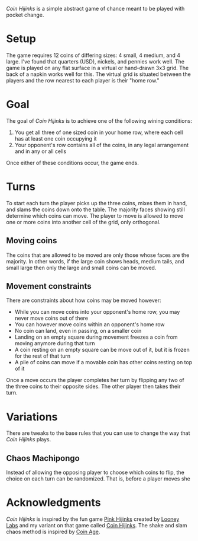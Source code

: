 *Coin Hijinks* is a simple abstract game of chance meant to be played with pocket change.

Setup
=====

The game requires 12 coins of differing sizes: 4 small, 4 medium, and 4 large. I've found that quarters (USD), nickels, and pennies work well.  The game is played on any flat surface in a virtual or hand-drawn 3x3 grid.  The back of a napkin works well for this.  The virtual grid is situated between the players and the row nearest to each player is their "home row."

Goal
====

The goal of *Coin Hijinks* is to achieve one of the following wining conditions:

 1. You get all three of one sized coin in your home 
    row, where each cell has at least one coin occupying it
 2. Your opponent's row contains all of the coins, in any
    legal arrangement and in any or all cells

Once either of these conditions occur, the game ends.

Turns
=====

To start each turn the player picks up the three coins, mixes them in hand, and slams the coins down onto the table. The majority faces showing still determine which coins can move. The player to move is allowed to move one or more coins into another cell of the grid, only orthogonal.

## Moving coins

The coins that are allowed to be moved are only those whose faces are the majority. In other words, if the large coin shows heads, medium tails, and small large then only the large and small coins can be moved.

## Movement constraints

There are constraints about how coins may be moved however:

 * While you can move coins into your opponent's home row, 
   you may never move coins out of there
 * You can however move coins within an opponent's home row
 * No coin can land, even in passing, on a smaller coin
 * Landing on an empty square during movement freezes a coin 
   from moving anymore during that turn
 * A coin resting on an empty square can be move out of it, 
   but it is frozen for the rest of that turn
 * A pile of coins can move if a movable coin has other coins
   resting on top of it

Once a move occurs the player completes her turn by flipping any two of the three coins to their opposite sides. The other player then takes their turn.

Variations
==========

There are tweaks to the base rules that you can use to change the way that *Coin Hijinks* plays.

## Chaos Machipongo

Instead of allowing the opposing player to choose which coins to flip, the choice on each turn can be randomized.  That is, before a player moves she 

Acknowledgments
===============

*Coin Hijinks* is inspired by the fun game [Pink Hijinks](http://www.looneylabs.com/games/pink-hijinks) created by [Looney Labs](http://www.looneylabs.com) and my variant on that game called [Coin Hijinks](https://github.com/fogus/spiel/tree/master/taschenspiele/coin-hijinks).  The shake and slam chaos method is inspired by [Coin Age](http://boardgamegeek.com/boardgame/146130/coin-age).